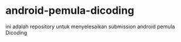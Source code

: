 # android-pemula-dicoding
ini adalah repository untuk menyelesaikan submission android pemula Dicoding
